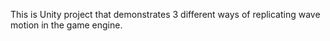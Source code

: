 This is Unity project that demonstrates 3 different ways of replicating wave motion in the game engine.
